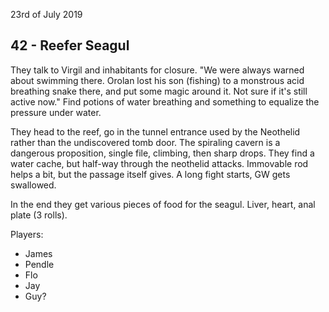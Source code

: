 23rd of July 2019
## 42 - Reefer Seagul
They talk to Virgil and inhabitants for closure.
"We were always warned about swimming there. Orolan lost his son (fishing) to a monstrous acid breathing snake there, and put some magic around it. Not sure if it's still active now."
Find potions of water breathing and something to equalize the pressure under water.

They head to the reef, go in the tunnel entrance used by the Neothelid rather than the undiscovered tomb door.
The spiraling cavern is a dangerous proposition, single file, climbing, then sharp drops. They find a water cache, but half-way through the neothelid attacks.
Immovable rod helps a bit, but the passage itself gives. A long fight starts, GW gets swallowed.

In the end they get various pieces of food for the seagul. Liver, heart, anal plate (3 rolls).

Players:
- James
- Pendle
- Flo
- Jay
- Guy?
